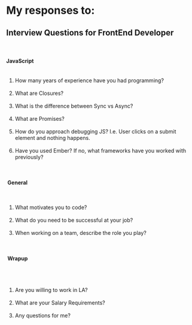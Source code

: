 
<h1>My responses to: </h1>

<h2>Interview Questions for FrontEnd Developer</h2>

  <h4>JavaScript</h4>
<ol>
      <li> How many years of experience have you had                       programming?</li>
      <li> What are Closures?</li>
      <li> What is the difference between Sync vs Async?</li>
      <li> What are Promises?</li>
      <li> How do you approach debugging JS? I.e. User clicks on a submit element and nothing happens.</li>
      <li> Have you used Ember? If no, what frameworks have you worked with previously? </li>
</ol>

 <h4> General </h4>
   <ol>
  <li> What motivates you to code? </li>
      <li> What do you need to be successful at your job? </li>
      <li> When working on a team, describe the role you play? </li>
</ol>
 <h4> Wrapup </h4>
   <ol>
   <li> Are you willing to work in LA? </li>
      <li> What are your Salary Requirements?</li>
     <li> Any questions for me? </li>
</ol>
